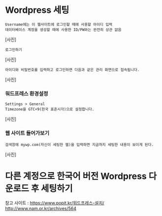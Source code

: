 # Wordpress 세팅

~~~
Username에는 이 웹사이트에 로그인할 때에 사용할 아이디 입력
데이터베이스 계정을 생성할 때에 사용한 ID/PW와는 완전히 상관 없음
~~~

[사진]

~~~
로그인하기
~~~

[사진]

~~~
아이디와 비밀번호를 입력하고 로그인하면 다음과 같은 관리 화면으로 접속됩니다.
~~~

[사진]

### 워드프레스 환경설정

~~~
Settings > General
Timezone을 GTC+9(한국 표준시각)으로 설정합니다.
~~~

[사진]

### 웹 사이트 들어가보기

~~~
검색창에 mywp.com(자신이 세팅한 웹)을 입력하면 지금까지 세팅한 내용이 보이게 된다.
~~~

[사진]

# 다른 계정으로 한국어 버전 Wordpress 다운로드 후 세팅하기



참고 사이트 : https://www.popit.kr/워드프레스-설치/
           http://www.nam.or.kr/archives/564
           
         
